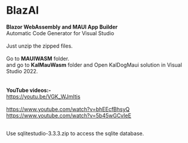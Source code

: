 # BlazAI
<strong>Blazor WebAssembly and MAUI App Builder</strong>
<br>
Automatic Code Generator for Visual Studio
<br><br>
Just unzip the zipped files.
<br><br>
Go to <strong>MAUIWASM</strong> folder.
<br>
and go to <strong>KalMauWasm</strong> folder and Open KalDogMaui solution in Visual Studio 2022.
<br><br><br>
<strong>YouTube videos:-</strong>
<br>
https://youtu.be/VGK_WJmItis<br><br>
https://www.youtube.com/watch?v=bhEEcfBhsyQ<br>
https://www.youtube.com/watch?v=5b45wGCvIeE

<br>
Use sqlitestudio-3.3.3.zip to access the sqlite database.
